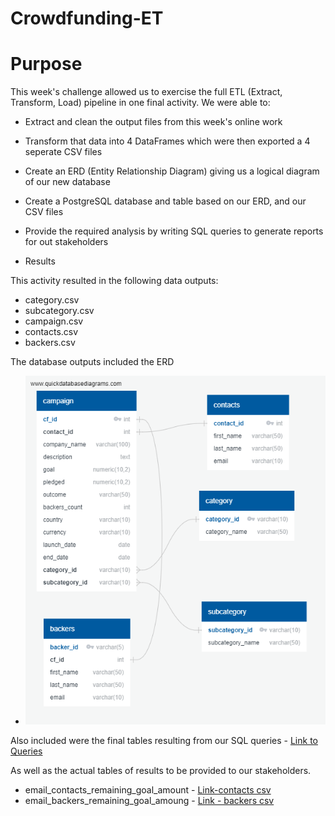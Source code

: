 # Crowdfunding-ET

# Purpose

This week's challenge allowed us to exercise the full ETL (Extract, Transform, Load) pipeline in one final activity.
We were able to:

* Extract and clean the output files from this week's online work
* Transform that data into 4 DataFrames which were then exported a 4 seperate CSV files
* Create an ERD (Entity Relationship Diagram) giving us a logical diagram of our new database
* Create a PostgreSQL database and table based on our ERD, and our CSV files
* Provide the required analysis by writing SQL queries to generate reports for out stakeholders

* Results

This activity resulted in the following data outputs:
* category.csv
* subcategory.csv
* campaign.csv
* contacts.csv
* backers.csv

The database outputs included the ERD

* ![ERD](https://github.com/SusanFair/Crowdfunding-ETL/blob/main/crowdfunding_db_relationships.png)

Also included were the final tables resulting from our SQL queries - [Link to Queries](https://github.com/SusanFair/Crowdfunding-ETL/blob/main/crowdfunding_SQL_Analysis.sql)

As well as the actual tables of results to be provided to our stakeholders.
* email_contacts_remaining_goal_amount - [Link-contacts csv](https://github.com/SusanFair/Crowdfunding-ETL/blob/main/email_contacts_remaining_goal_amount.csv)
* email_backers_remaining_goal_amoung - [Link - backers csv](https://github.com/SusanFair/Crowdfunding-ETL/blob/main/email_backers_remaining_goal_amount.csv)